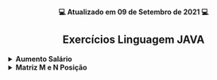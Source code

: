 <p align="center"><strong>💻 Atualizado em 09 de Setembro de 2021 💻</strong></p>

<h2 align="center">Exercícios Linguagem JAVA</h2>

<!-- Aumento Salário dos Funcionários -->
 <details>
  <summary><strong>Aumento Salário</strong></summary>
    <br/>
 
 <div align="center"><h3>ENUNCIADO<h3></div>

```
Fazer um programa para ler um número inteiro N e depois os dados (id, nome e salario) de N funcionários. Não 
deve haver repetição de id. 
 
Em seguida, efetuar o aumento de X por cento no salário de um determinado funcionário. Para isso, o programa
deve ler um id e o valor X. Se o id informado não existir, mostrar uma mensagem e abortar a operação. 
Ao final, mostrar a listagem atualizada dos funcionários, conforme exemplos.
 
Lembre-se de aplicar a técnica de encapsulamento para não permitir que o salário possa ser mudado livremente. 
Um salário só pode ser aumentado com base em uma operação de aumento por porcentagem dada.
```


<div align="center"><h3>RESULTADO 1<h3></div>
 
```
How many employees will be registered? 3

Emplyoee #1:
Id: 333
Name: Maria Brown
Salary: 4000.00

Emplyoee #2:
Id: 536
Name: Alex Grey
Salary: 3000.00

Emplyoee #3:
Id: 772
Name: Bob Green
Salary: 5000.00

Enter the employee id that will have salary increase : 536
Enter the percentage: 10.0

List of employees:
333, Maria Brown, 4000.00
536, Alex Grey, 3300.00
772, Bob Green, 5000.00
```

<div align="center"><h3>RESULTADO 2<h3></div>

```
How many employees will be registered? 2

Emplyoee #1:
Id: 333
Name: Maria Brown
Salary: 4000.00

Emplyoee #2:
Id: 536
Name: Alex Grey
Salary: 3000.00

Enter the employee id that will have salary increase: 776
This id does not exist!

List of employees:
333, Maria Brown, 4000.00
536, Alex Grey, 3000.00
```
</details>

<details>

<summary><strong>Matriz M e N Posição</strong></summary>
    <br/>
 
 <div align="center"><h3>ENUNCIADO<h3></div>

```
Fazer um programa para ler dois números inteiros M e N, e depois ler uma matriz de M linhas por N colunas
contendo números inteiros, podendo haver repetições. Em seguida, ler um número inteiro X que pertence à 
matriz. Para cada ocorrência de X, mostrar os valores à esquerda, acima, à direita e abaixo de X, quando 
houver, conforme exemplo.
```

<div align="center"><h3>RESULTADO<h3></div>
 
```
<p align="center">
  <img src="./assets/resultado.png" alt="resultado">
</p>
```
 </details>